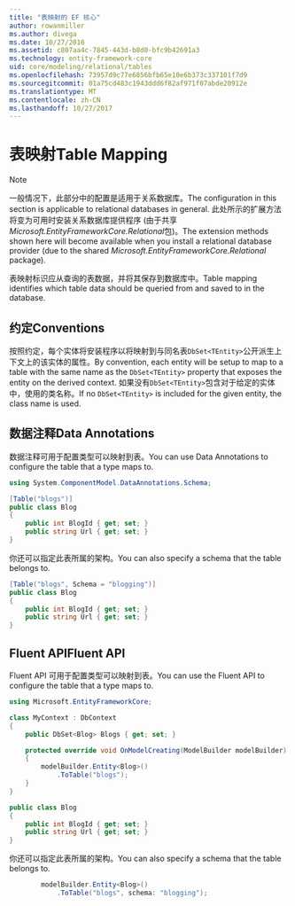 ```yaml
---
title: "表映射的 EF 核心"
author: rowanmiller
ms.author: divega
ms.date: 10/27/2016
ms.assetid: c807aa4c-7845-443d-b8d0-bfc9b42691a3
ms.technology: entity-framework-core
uid: core/modeling/relational/tables
ms.openlocfilehash: 73957d9c77e6856bfb65e10e6b373c337101f7d9
ms.sourcegitcommit: 01a75cd483c1943ddd6f82af971f07abde20912e
ms.translationtype: MT
ms.contentlocale: zh-CN
ms.lasthandoff: 10/27/2017
---
```

# <a name="table-mapping"></a><span data-ttu-id="de0c1-102">表映射</span><span class="sxs-lookup"><span data-stu-id="de0c1-102">Table Mapping</span></span>

> [!NOTE]  
> <span data-ttu-id="de0c1-103">一般情况下，此部分中的配置是适用于关系数据库。</span><span class="sxs-lookup"><span data-stu-id="de0c1-103">The configuration in this section is applicable to relational databases in general.</span></span> <span data-ttu-id="de0c1-104">此处所示的扩展方法将变为可用时安装关系数据库提供程序 (由于共享*Microsoft.EntityFrameworkCore.Relational*包)。</span><span class="sxs-lookup"><span data-stu-id="de0c1-104">The extension methods shown here will become available when you install a relational database provider (due to the shared *Microsoft.EntityFrameworkCore.Relational* package).</span></span>

<span data-ttu-id="de0c1-105">表映射标识应从查询的表数据，并将其保存到数据库中。</span><span class="sxs-lookup"><span data-stu-id="de0c1-105">Table mapping identifies which table data should be queried from and saved to in the database.</span></span>

## <a name="conventions"></a><span data-ttu-id="de0c1-106">约定</span><span class="sxs-lookup"><span data-stu-id="de0c1-106">Conventions</span></span>

<span data-ttu-id="de0c1-107">按照约定，每个实体将安装程序以将映射到与同名表`DbSet<TEntity>`公开派生上下文上的该实体的属性。</span><span class="sxs-lookup"><span data-stu-id="de0c1-107">By convention, each entity will be setup to map to a table with the same name as the `DbSet<TEntity>` property that exposes the entity on the derived context.</span></span> <span data-ttu-id="de0c1-108">如果没有`DbSet<TEntity>`包含对于给定的实体中，使用的类名称。</span><span class="sxs-lookup"><span data-stu-id="de0c1-108">If no `DbSet<TEntity>` is included for the given entity, the class name is used.</span></span>

## <a name="data-annotations"></a><span data-ttu-id="de0c1-109">数据注释</span><span class="sxs-lookup"><span data-stu-id="de0c1-109">Data Annotations</span></span>

<span data-ttu-id="de0c1-110">数据注释可用于配置类型可以映射到表。</span><span class="sxs-lookup"><span data-stu-id="de0c1-110">You can use Data Annotations to configure the table that a type maps to.</span></span>

``` csharp
using System.ComponentModel.DataAnnotations.Schema;
```
``` csharp
[Table("blogs")]
public class Blog
{
    public int BlogId { get; set; }
    public string Url { get; set; }
}
```

<span data-ttu-id="de0c1-111">你还可以指定此表所属的架构。</span><span class="sxs-lookup"><span data-stu-id="de0c1-111">You can also specify a schema that the table belongs to.</span></span>

``` csharp
[Table("blogs", Schema = "blogging")]
public class Blog
{
    public int BlogId { get; set; }
    public string Url { get; set; }
}
```

## <a name="fluent-api"></a><span data-ttu-id="de0c1-112">Fluent API</span><span class="sxs-lookup"><span data-stu-id="de0c1-112">Fluent API</span></span>

<span data-ttu-id="de0c1-113">Fluent API 可用于配置类型可以映射到表。</span><span class="sxs-lookup"><span data-stu-id="de0c1-113">You can use the Fluent API to configure the table that a type maps to.</span></span>

``` csharp
using Microsoft.EntityFrameworkCore;
```
``` csharp
class MyContext : DbContext
{
    public DbSet<Blog> Blogs { get; set; }

    protected override void OnModelCreating(ModelBuilder modelBuilder)
    {
        modelBuilder.Entity<Blog>()
            .ToTable("blogs");
    }
}

public class Blog
{
    public int BlogId { get; set; }
    public string Url { get; set; }
}
```

<span data-ttu-id="de0c1-114">你还可以指定此表所属的架构。</span><span class="sxs-lookup"><span data-stu-id="de0c1-114">You can also specify a schema that the table belongs to.</span></span>

<!-- [!code-csharp[Main](samples/core/relational/Modeling/FluentAPI/Samples/Relational/TableAndSchema.cs?highlight=2)] -->
``` csharp
        modelBuilder.Entity<Blog>()
            .ToTable("blogs", schema: "blogging");
```

